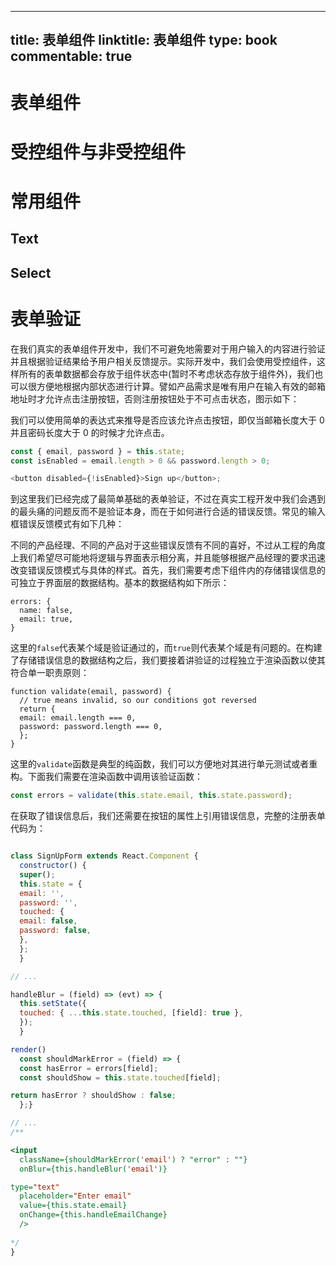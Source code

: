 
---
title: 表单组件
linktitle: 表单组件
type: book
commentable: true
---

# 表单组件

# 受控组件与非受控组件

# 常用组件

## Text

## Select

# 表单验证

在我们真实的表单组件开发中，我们不可避免地需要对于用户输入的内容进行验证并且根据验证结果给予用户相关反馈提示。实际开发中，我们会使用受控组件，这样所有的表单数据都会存放于组件状态中(暂时不考虑状态存放于组件外)，我们也可以很方便地根据内部状态进行计算。譬如产品需求是唯有用户在输入有效的邮箱地址时才允许点击注册按钮，否则注册按钮处于不可点击状态，图示如下：

我们可以使用简单的表达式来推导是否应该允许点击按钮，即仅当邮箱长度大于 0 并且密码长度大于 0 的时候才允许点击。

```js
const { email, password } = this.state;
const isEnabled = email.length > 0 && password.length > 0;

<button disabled={!isEnabled}>Sign up</button>;
```

到这里我们已经完成了最简单基础的表单验证，不过在真实工程开发中我们会遇到的最头痛的问题反而不是验证本身，而在于如何进行合适的错误反馈。常见的输入框错误反馈模式有如下几种：

不同的产品经理、不同的产品对于这些错误反馈有不同的喜好，不过从工程的角度上我们希望尽可能地将逻辑与界面表示相分离，并且能够根据产品经理的要求迅速改变错误反馈模式与具体的样式。首先，我们需要考虑下组件内的存储错误信息的可独立于界面层的数据结构。基本的数据结构如下所示：

```
errors: {
  name: false,
  email: true,
}
```

这里的`false`代表某个域是验证通过的，而`true`则代表某个域是有问题的。在构建了存储错误信息的数据结构之后，我们要接着讲验证的过程独立于渲染函数以使其符合单一职责原则：

```
function validate(email, password) {
  // true means invalid, so our conditions got reversed
  return {
  email: email.length === 0,
  password: password.length === 0,
  };
}
```

这里的`validate`函数是典型的纯函数，我们可以方便地对其进行单元测试或者重构。下面我们需要在渲染函数中调用该验证函数：

```js
const errors = validate(this.state.email, this.state.password);
```

在获取了错误信息后，我们还需要在按钮的属性上引用错误信息，完整的注册表单代码为：

```jsx

class SignUpForm extends React.Component {
  constructor() {
  super();
  this.state = {
  email: '',
  password: '',
  touched: {
  email: false,
  password: false,
  },
  };
  }

// ...

handleBlur = (field) => (evt) => {
  this.setState({
  touched: { ...this.state.touched, [field]: true },
  });
  }

render()
  const shouldMarkError = (field) => {
  const hasError = errors[field];
  const shouldShow = this.state.touched[field];

return hasError ? shouldShow : false;
  };}

// ...
/**

<input
  className={shouldMarkError('email') ? "error" : ""}
  onBlur={this.handleBlur('email')}

type="text"
  placeholder="Enter email"
  value={this.state.email}
  onChange={this.handleEmailChange}
  />
 
*/
}

```

    